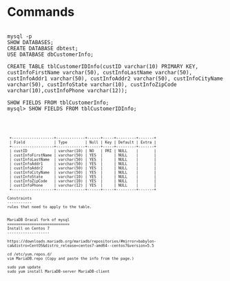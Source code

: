 Commands
========

<pre><code>
mysql -p
SHOW DATABASES;
CREATE DATABASE dbtest;
USE DATABASE dbCustomerInfo;

CREATE TABLE tblCustomerIDInfo(custID varchar(10) PRIMARY KEY, custInfoFirstName varchar(50), custInfoLastName varchar(50), custInfoAddr1 varchar(50), custInfoAddr2 varchar(50), custInfoCityName varchar(50), custInfoState varchar(10), custInfoZipCode varchar(10),custInfoPhone varchar(12));

SHOW FIELDS FROM tblCustomerInfo;
mysql> SHOW FIELDS FROM tblCustomerIDInfo;
<code></pre>

<pre><code>
 +-------------------+-------------+------+-----+---------+-------+
 | Field             | Type        | Null | Key | Default | Extra |
 +-------------------+-------------+------+-----+---------+-------+
 | custID            | varchar(10) | NO   | PRI | NULL    |       |
 | custInfoFirstName | varchar(50) | YES  |     | NULL    |       |
 | custInfoLastName  | varchar(50) | YES  |     | NULL    |       |
 | custInfoAddr1     | varchar(50) | YES  |     | NULL    |       |
 | custInfoAddr2     | varchar(50) | YES  |     | NULL    |       |
 | custInfoCityName  | varchar(50) | YES  |     | NULL    |       |
 | custInfoState     | varchar(10) | YES  |     | NULL    |       |
 | custInfoZipCode   | varchar(10) | YES  |     | NULL    |       |
 | custInfoPhone     | varchar(12) | YES  |     | NULL    |       |
 +-------------------+-------------+------+-----+---------+-------+

Constraints 
-----------
rules that need to apply to the table. 


MariaDB Oracal fork of mysql
============================
Install on Centos 7
-------------------

https://downloads.mariadb.org/mariadb/repositories/#mirror=babylon-ca&distro=CentOS&distro_release=centos7-amd64--centos7&version=5.5

cd /etc/yum.repos.d/
vim MariaDB.repo (Copy and paste the info from the page.)

sudo yum update
sudo yum install MariaDB-server MariaDB-client


